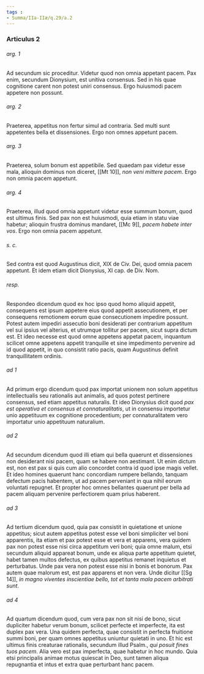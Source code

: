 ```yaml
---
tags : 
- Summa/IIa-IIæ/q.29/a.2
---
```


### Articulus 2

###### arg. 1
Ad secundum sic proceditur. Videtur quod non omnia appetant pacem. Pax enim, secundum Dionysium, est unitiva consensus. Sed in his quae cognitione carent non potest uniri consensus. Ergo huiusmodi pacem appetere non possunt.

###### arg. 2
Praeterea, appetitus non fertur simul ad contraria. Sed multi sunt appetentes bella et dissensiones. Ergo non omnes appetunt pacem.

###### arg. 3
Praeterea, solum bonum est appetibile. Sed quaedam pax videtur esse mala, alioquin dominus non diceret, [[Mt 10]], *non veni mittere pacem*. Ergo non omnia pacem appetunt.

###### arg. 4
Praeterea, illud quod omnia appetunt videtur esse summum bonum, quod est ultimus finis. Sed pax non est huiusmodi, quia etiam in statu viae habetur; alioquin frustra dominus mandaret, [[Mc 9]], *pacem habete inter vos*. Ergo non omnia pacem appetunt.

###### s. c.
Sed contra est quod Augustinus dicit, XIX de Civ. Dei, quod omnia pacem appetunt. Et idem etiam dicit Dionysius, XI cap. de Div. Nom.

###### resp.
Respondeo dicendum quod ex hoc ipso quod homo aliquid appetit, consequens est ipsum appetere eius quod appetit assecutionem, et per consequens remotionem eorum quae consecutionem impedire possunt. Potest autem impediri assecutio boni desiderati per contrarium appetitum vel sui ipsius vel alterius, et utrumque tollitur per pacem, sicut supra dictum est. Et ideo necesse est quod omne appetens appetat pacem, inquantum scilicet omne appetens appetit tranquille et sine impedimento pervenire ad id quod appetit, in quo consistit ratio pacis, quam Augustinus definit tranquillitatem ordinis.

###### ad 1
Ad primum ergo dicendum quod pax importat unionem non solum appetitus intellectualis seu rationalis aut animalis, ad quos potest pertinere consensus, sed etiam appetitus naturalis. Et ideo Dionysius dicit quod *pax est operativa et consensus et connaturalitatis*, ut in consensu importetur unio appetituum ex cognitione procedentium; per connaturalitatem vero importatur unio appetituum naturalium.

###### ad 2
Ad secundum dicendum quod illi etiam qui bella quaerunt et dissensiones non desiderant nisi pacem, quam se habere non aestimant. Ut enim dictum est, non est pax si quis cum alio concordet contra id quod ipse magis vellet. Et ideo homines quaerunt hanc concordiam rumpere bellando, tanquam defectum pacis habentem, ut ad pacem perveniant in qua nihil eorum voluntati repugnet. Et propter hoc omnes bellantes quaerunt per bella ad pacem aliquam pervenire perfectiorem quam prius haberent.

###### ad 3
Ad tertium dicendum quod, quia pax consistit in quietatione et unione appetitus; sicut autem appetitus potest esse vel boni simpliciter vel boni apparentis, ita etiam et pax potest esse et vera et apparens, vera quidem pax non potest esse nisi circa appetitum veri boni; quia omne malum, etsi secundum aliquid appareat bonum, unde ex aliqua parte appetitum quietet, habet tamen multos defectus, ex quibus appetitus remanet inquietus et perturbatus. Unde pax vera non potest esse nisi in bonis et bonorum. Pax autem quae malorum est, est pax apparens et non vera. Unde dicitur [[Sg 14]], *in magno viventes inscientiae bello, tot et tanta mala pacem arbitrati sunt*.

###### ad 4
Ad quartum dicendum quod, cum vera pax non sit nisi de bono, sicut dupliciter habetur verum bonum, scilicet perfecte et imperfecte, ita est duplex pax vera. Una quidem perfecta, quae consistit in perfecta fruitione summi boni, per quam omnes appetitus uniuntur quietati in uno. Et hic est ultimus finis creaturae rationalis, secundum illud Psalm., *qui posuit fines tuos pacem*. Alia vero est pax imperfecta, quae habetur in hoc mundo. Quia etsi principalis animae motus quiescat in Deo, sunt tamen aliqua repugnantia et intus et extra quae perturbant hanc pacem.

